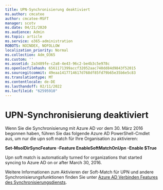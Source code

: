 ```yaml
---
title: UPN-Synchronisierung deaktiviert
ms.author: cmcatee
author: cmcatee-MSFT
manager: scotv
ms.date: 04/21/2020
ms.audience: Admin
ms.topic: article
ms.service: o365-administration
ROBOTS: NOINDEX, NOFOLLOW
localization_priority: Normal
ms.collection: Adm_O365
ms.custom: ''
ms.assetid: 2a3489fe-c2a8-4e43-96c2-be4b3c5e978c
ms.openlocfilehash: 6561171399accf32052aac740dd84d9843f52015
ms.sourcegitcommit: 49eaa1417714617d768df85fd79b65e35b6e5c83
ms.translationtype: MT
ms.contentlocale: de-DE
ms.lasthandoff: 02/11/2022
ms.locfileid: "62595910"
---
```

# <a name="upn-sync-disabled"></a>UPN-Synchronisierung deaktiviert

Wenn Sie die Synchronisierung mit Azure AD vor dem 30. März 2016 begonnen haben, führen Sie das folgende Azure AD PowerShell-Cmdlet aus, um nur die upn soft match für Ihre Organisation zu aktivieren:
  
 **Set-MsolDirSyncFeature -Feature EnableSoftMatchOnUpn -Enable $True**
  
Upn soft match is automatically turned for organizations that started syncing to Azure AD on or after March 30, 2016.
  
Weitere Informationen zum Aktivieren der Soft-Match für UPN und andere Synchronisierungsfunktionen finden Sie unter [Azure AD Verbinden Features des Synchronisierungsdiensts](https://docs.microsoft.com/azure/active-directory/connect/active-directory-aadconnectsyncservice-features).
  

